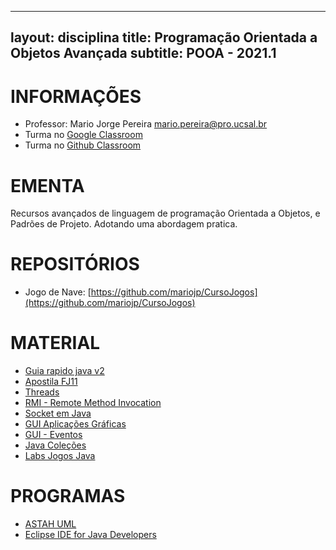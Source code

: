 
---
layout: disciplina
title: Programação Orientada a Objetos Avançada
subtitle: POOA - 2021.1
---

# INFORMAÇÕES

- Professor: Mario Jorge Pereira <mario.pereira@pro.ucsal.br>
- Turma no [Google Classroom](https://classroom.google.com/)
- Turma no [Github Classroom](https://classroom.github.com/)

# EMENTA
Recursos avançados de linguagem de programação Orientada a Objetos, e Padrões de Projeto. Adotando uma abordagem pratica.

# REPOSITÓRIOS 
- Jogo de Nave: [https://github.com/mariojp/CursoJogos](https://github.com/mariojp/CursoJogos)

# MATERIAL
- [Guia rapido java v2](https://www.slideshare.net/mariojp/guia-rapido-java-v2)
- [Apostila FJ11 ](https://www.caelum.com.br/download/caelum-java-objetos-fj11.pdf)
- [Threads](https://www.slideshare.net/mariojp/threads-27202486)
- [RMI - Remote Method Invocation ](https://www.slideshare.net/mariojp/rmi-27202325)
- [Socket em Java ](https://www.slideshare.net/mariojp/socket-27202062)
- [GUI Aplicações Gráficas](https://www.slideshare.net/mariojp/gui-26179978)
- [GUI - Eventos](https://www.slideshare.net/mariojp/inter-26180041)
- [Java Coleções](https://www.slideshare.net/mariojp/colees)
- [Labs Jogos Java](https://www.slideshare.net/mariojp/labs-jogos-java)

# PROGRAMAS
- [ASTAH UML](https://astah.net/products/free-student-license/)
- [Eclipse IDE for Java Developers](https://www.eclipse.org/downloads/packages/release/2020-03/r/eclipse-ide-java-developers)   
